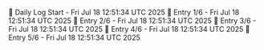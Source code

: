 📅 Daily Log Start - Fri Jul 18 12:51:34 UTC 2025
📌 Entry 1/6 - Fri Jul 18 12:51:34 UTC 2025
📌 Entry 2/6 - Fri Jul 18 12:51:34 UTC 2025
📌 Entry 3/6 - Fri Jul 18 12:51:34 UTC 2025
📌 Entry 4/6 - Fri Jul 18 12:51:34 UTC 2025
📌 Entry 5/6 - Fri Jul 18 12:51:34 UTC 2025
